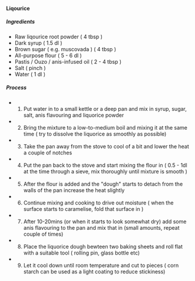 #### Liqourice

##### Ingredients

 - Raw liqourice root powder ( 4 tbsp )
 - Dark syrup ( 1.5 dl )
 - Brown sugar ( e.g. muscovada ) ( 4 tbsp )
 - All-purpose flour ( 5 - 6 dl )
 - Pastis / Ouzo / anis-infused oil ( 2 - 4 tbsp )
 - Salt ( pinch )
 - Water ( 1 dl )

##### Process

 - 1) Put water in to a small kettle or a deep pan and mix in syrup, sugar, salt, anis flavouring and liquorice powder
 - 2) Bring the mixture to a low-to-medium boil and mixing it at the same time ( try to dissolve the liquorice as smoothly as possible)
 - 3) Take the pan away from the stove to cool of a bit and lower the heat a couple of notches
 - 4) Put the pan back to the stove and start mixing the flour in ( 0.5 - 1dl at the time through a sieve, mix thoroughly until mixture is smooth )
 - 5) After the flour is added and the "dough" starts to detach from the walls of the pan increase the heat slightly
 - 6) Continue mixing and cooking to drive out moisture ( when the surface starts to caramelise, fold that surface in )
 - 7) After 10-20mins (or when it starts to look somewhat dry) add some anis flavouring to the pan and mix that in (small amounts, repeat couple of times)
 - 8) Place the liquorice dough bewteen two baking sheets and roll flat with a suitable tool ( rolling pin, glass bottle etc)
 - 9) Let it cool down until room temperature and cut to pieces ( corn starch can be used as a light coating to reduce stickiness)
 
 
  

